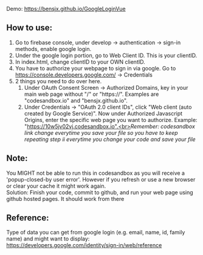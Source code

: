 Demo: https://bensjx.github.io/GoogleLoginVue

## How to use:

1. Go to firebase console, under develop -> authentication -> sign-in methods, enable google login.
2. Under the google login portion, go to Web Client ID. This is your clientID.
3. In index.html, change clientID to your OWN clientID.
4. You have to authorize your webpage to sign in via google. Go to https://console.developers.google.com/ -> Credentials
5. 2 things you need to do over here.<ol><li>Under OAuth Consent Screen -> Authorized Domains, key in your main web page without "/" or "https://". Examples are "codesandbox.io" and "bensjx.github.io".</li>  <li>Under Credentials -> "OAuth 2.0 client IDs", click "Web client (auto created by Google Service)". Now under Authorized Javascript Origins, enter the specific web page you want to authorize. Example: "https://10w5jv02vj.codesandbox.io".<br><i>Remember: codesandbox link change everytime you save your file so you have to keep repeating step ii everytime you change your code and save your file</i></li></ol>

## Note:

You MIGHT not be able to run this in codesandbox as you will receive a 'popup-closed-by user
error'. However if you refresh or use a new browser or clear your cache it might work again.<br>
Solution: Finish your code, commit to github, and run your web page using github hosted pages.
It should work from there

## Reference:

Type of data you can get from google login (e.g. email, name, id, family name) and might want to display:
https://developers.google.com/identity/sign-in/web/reference
